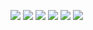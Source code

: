 <!--
**mikoto2726/mikoto2726** is a ✨ _special_ ✨ repository because its `README.md` (this file) appears on your GitHub profile.

Here are some ideas to get you started:

- 🔭 I’m currently working on ...
- 🌱 I’m currently learning ...
- 👯 I’m looking to collaborate on ...
- 🤔 I’m looking for help with ...
- 💬 Ask me about ...
- 📫 How to reach me: ...
- 😄 Pronouns: ...
- ⚡ Fun fact: ...
-->


![](http://my-git-hub-profile-summary-cards.vercel.app/api/cards/profile-details?username=mikoto2726&theme=github_dark)
![](http://my-git-hub-profile-summary-cards.vercel.app/api/cards/repos-per-language?username=mikoto2726&theme=github_dark)
![](http://my-git-hub-profile-summary-cards.vercel.app/api/cards/most-commit-language?username=mikoto2726&theme=github_dark)
![](http://my-git-hub-profile-summary-cards.vercel.app/api/cards/stats?username=mikoto2726&theme=github_dark)
![](http://my-git-hub-profile-summary-cards.vercel.app/api/cards/productive-time?username=mikoto2726&theme=github_dark&utcOffset=9)
[![](https://github-readme-stats.vercel.app/api/wakatime?username=mikoto2726)](https://github.com/mikoto2726/github-readme-stats)
